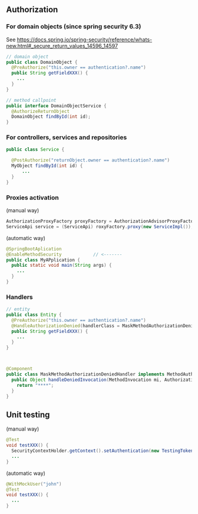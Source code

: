 ## Authorization

### For domain objects (since spring security 6.3)

See https://docs.spring.io/spring-security/reference/whats-new.html#_secure_return_values_14596_14597

```java
// domain object
public class DomainObject {
  @PreAuthorize("this.owner == authentication?.name")
  public String getFieldXXX() {
    ...
  }
}

// method callpoint
public interface DomainObjectService {
  @AuthorizeReturnObject
  DomainObject findById(int id);
} 

```

### For controllers, services and repositories

```java
public class Service {

  @PostAuthorize("returnObject.owner == authentication?.name")
  MyObject findById(int id) {
      ...
  }
}
```

### Proxies activation

(manual way)
```java
AuthorizationProxyFactory proxyFactory = AuthorizationAdvisorProxyFactory.withDefaults();
ServiceApi service = (ServiceApi) roxyFactory.proxy(new ServiceImpl());
```

(automatic way)
```java
@SpringBootAplication
@EnableMethodSecurity            // <-------
public class MyAPplication {
  public static void main(String args) {
    ...
  }
}
```

### Handlers

```java
// entity
public class Entity {
  @PreAuthorize("this.owner == authentication?.name")
  @HandleAuthorizationDenied(handlerClass = MaskMethodAuthorizationDeniedHandler.class)
  public String getFieldXXX() {
    ...
  }
}



@Component
public class MaskMethodAuthorizationDeniedHandler implements MethodAuthorizationDeniedHandler {
  public Object handleDeniedInvocation(MethodInvocation mi, AuthorizationResult ar) {
    return "****";
  }
}
```


## Unit testing

(manual way)
```java
@Test
void testXXX() {
  SecurityContextHolder.getContext().setAuthentication(new TestingTokenAuthentication("john", "credentials", "ROLE_USER"));
  ...
}
```

(automatic way)
```java
@WithMockUser("john")
@Test
void testXXX() {
  ...
}
```

